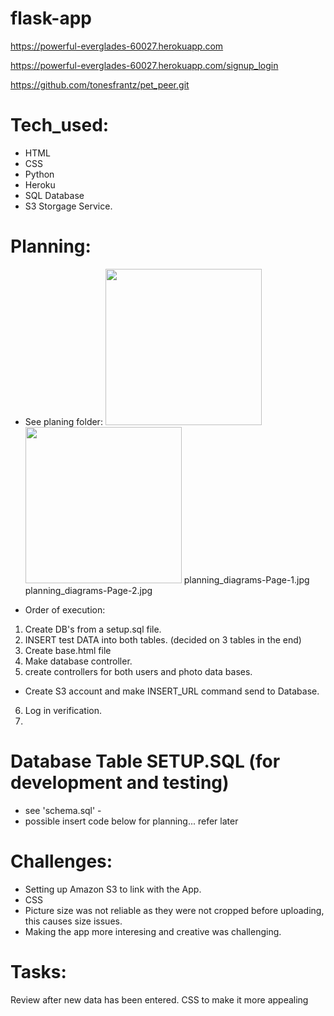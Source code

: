 # flask-app

<!-- Heroku -->

https://powerful-everglades-60027.herokuapp.com

<!-- Heroku App Link -->

https://powerful-everglades-60027.herokuapp.com/signup_login

<!-- Github -->

https://github.com/tonesfrantz/pet_peer.git

# Tech_used:

-   HTML
-   CSS
-   Python
-   Heroku
-   SQL Database
-   S3 Storgage Service.

# Planning:

-   See planing folder:
    <img src = "./Users/anthonyfrantz/sei/project2/flask-app/planning/planning_diagrams-Page-1.jpg" width = "250">
    <img src = "./Users/anthonyfrantz/sei/project2/flask-app/planning/planning_diagrams-Page-2.jpg" width = "250" >
    planning_diagrams-Page-1.jpg
    planning_diagrams-Page-2.jpg

-   Order of execution:

1. Create DB's from a setup.sql file.
2. INSERT test DATA into both tables. (decided on 3 tables in the end)
3. Create base.html file
4. Make database controller.
5. create controllers for both users and photo data bases.

-   Create S3 account and make INSERT_URL command send to Database.

6. Log in verification.
7.

# Database Table SETUP.SQL (for development and testing)

-   see 'schema.sql' -
-   possible insert code below for planning... refer later
    <!-- INSERT INTO photo_likes (user_id, photo_id) VALUES (1, 1); -->
    <!-- DELETE FROM photo_likes WHERE user_id = 1 AND photo_id = 1; -->

# Challenges:

-   Setting up Amazon S3 to link with the App.
-   CSS
-   Picture size was not reliable as they were not cropped before uploading, this causes size issues.
-   Making the app more interesing and creative was challenging.

# Tasks:

<!-- 1. Build most_popular html. Order the photos by most likes. --> Review after new data has been entered.

<!-- 2. Build Add-photo page and funcitionality. -->

<!-- 3. Click on photo to see it larger. --> CSS to make it more appealing

<!-- 4. User edit function
   make the user list not an edit place.
   once clicked on the user you can edit or delete.

    >

5. User Delete Function. -->

<!-- 6. Adjust delete config so only the user that uploaded can delete. -->

<!-- 7. Group pets by type.
    - make drop down menu in the page which then loads based on that.
    - propogate the page accoringly. -->

<!-- 8. Sign up to S3 database. -->

<!-- 9. Make the page functional on Heroku using the database from Amazon -->

<!-- 10. Add the ability to delete from the Database. - This is proving difficult -->

<!-- 11. Adjust CSS to make page look beautiful. -->

<!-- 12. Update photos and captions for presentation -->
